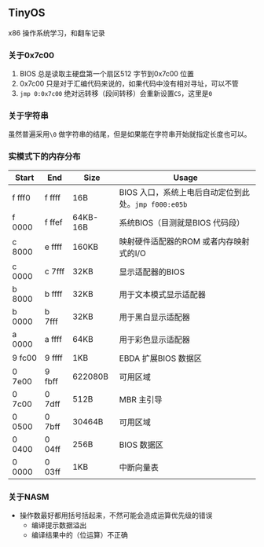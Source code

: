 ## TinyOS
x86 操作系统学习，和翻车记录    

### 关于0x7c00  
1. BIOS 总是读取主硬盘第一个扇区512 字节到0x7c00 位置
2. 0x7c00 只是对于汇编代码来说的，如果代码中没有相对寻址，可以不管  
3. `jmp 0:0x7c00` 绝对远转移（段间转移）会重新设置`CS`，这里是`0`

### 关于字符串  
虽然普遍采用`\0` 做字符串的结尾，但是如果能在字符串开始就指定长度也可以。  


### 实模式下的内存分布  
Start|End|Size|Usage  
---|---|---|---  
f fff0|f ffff|16B|BIOS 入口，系统上电后自动定位到此处。`jmp f000:e05b`  
f 0000|f ffef|64KB-16B|系统BIOS（目测就是BIOS 代码段）  
c 8000|e ffff|160KB|映射硬件适配器的ROM 或者内存映射式的I/O  
c 0000|c 7fff|32KB|显示适配器的BIOS  
b 8000|b ffff|32KB|用于文本模式显示适配器  
b 0000|b 7fff|32KB|用于黑白显示适配器  
a 0000|a ffff|64KB|用于彩色显示适配器  
9 fc00|9 ffff|1KB|EBDA 扩展BIOS 数据区  
0 7e00|9 fbff|622080B|可用区域  
0 7c00|0 7dff|512B|MBR 主引导  
0 0500|0 7bff|30464B|可用区域  
0 0400|0 04ff|256B|BIOS 数据区  
0 0000|0 03ff|1KB|中断向量表  

### 关于NASM  
- 操作数最好都用括号括起来，不然可能会造成运算优先级的错误
  - 编译提示数据溢出
  - 编译结果中的（位运算）不正确

